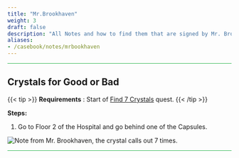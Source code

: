 ```yaml
---
title: "Mr.Brookhaven"
weight: 3
draft: false
description: "All Notes and how to find them that are signed by Mr. Brookhaven in Brookhaven RP Secrets and Mysteries."
aliases:
- /casebook/notes/mrbookhaven
---
```





<hr style="background-color: #28b44c" size=8>

## Crystals for Good or Bad

{{< tip >}}
**Requirements** : Start of [Find 7 Crystals](/lore/quests/#find-7-crystals) quest.
{{< /tip >}}

**Steps:**

1. Go to Floor 2 of the Hospital and go behind one of the Capsules.

![Note from Mr. Brookhaven, the crystal calls out 7 times.](/images/bh/mrbrookhaven_crystals_notes.png) 

<hr style="background-color: #28b44c" size=8>